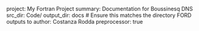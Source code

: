 project: My Fortran Project
summary: Documentation for Boussinesq DNS
src_dir: Code/
output_dir: docs  # Ensure this matches the directory FORD outputs to
author: Costanza Rodda
preprocessor: true




